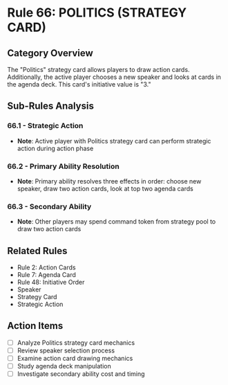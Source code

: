 # Rule 66: POLITICS (STRATEGY CARD)

## Category Overview
The "Politics" strategy card allows players to draw action cards. Additionally, the active player chooses a new speaker and looks at cards in the agenda deck. This card's initiative value is "3."

## Sub-Rules Analysis

### 66.1 - Strategic Action
- **Note**: Active player with Politics strategy card can perform strategic action during action phase

### 66.2 - Primary Ability Resolution
- **Note**: Primary ability resolves three effects in order: choose new speaker, draw two action cards, look at top two agenda cards

### 66.3 - Secondary Ability
- **Note**: Other players may spend command token from strategy pool to draw two action cards

## Related Rules
- Rule 2: Action Cards
- Rule 7: Agenda Card
- Rule 48: Initiative Order
- Speaker
- Strategy Card
- Strategic Action

## Action Items
- [ ] Analyze Politics strategy card mechanics
- [ ] Review speaker selection process
- [ ] Examine action card drawing mechanics
- [ ] Study agenda deck manipulation
- [ ] Investigate secondary ability cost and timing